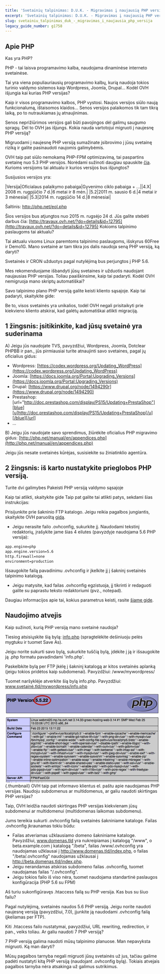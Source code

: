 ```yaml
---
title: 'Svetainių talpinimas: D.U.K. - Migravimas į naujausią PHP versiją'
excerpt: 'Svetainių talpinimas: D.U.K. - Migravimas į naujausią PHP versiją'
slug: svetainiu_talpinimas_duk_-_migravimas_i_naujausia_php_versija
legacy_guide_number: g1758
---
```



## Apie PHP
Kas yra PHP?

PHP - tai laisva programavimo kalba, naudojama dinaminėse interneto svetainėse.

Tai yra viena populiauriausių programavimo kalbų, kurią naudoja tokios turinio valdymo sistemos kaip Wordpress, Joomla, Drupal...
Kodėl OVH išjungia kai kurias PHP versijas?

Kaip ir visos programavimo kalbos, PHP vystosi. Naujos versijos siūlo naują funkcionalumą, ištaisomos klaidos... Senos versijos palaikomos tik tam tikrą laiką, po to nutraukiamas jų atnaujinimas.

Senos neprižiūrimos versijos gali būti pavojingos dėl galimų saugumo spragų. Dėl to OVH jas išjungs.
Kokia nauda vartotojui migruoti į naujesnę PHP versiją?

Migruodami į naujesnę PHP versiją sumažinate įsibrovimo į jūsų svetainę riziką ir galite pasinaudoti naujomis galimybėmis.

OVH taip pat siūlo nemokamą PHP-FPM optimizavimą, tai paspartins svetainę nuo 5.3 PHP versijos. Norėdami sužinoti daugiau spauskite [čia](http://www.ovh.lt/svetainiu-talpinimas/php-fpm-optimizavimas.xml).
Kurioms versijoms tai aktualu ir kurios versijos bus išjungtos?

Susijusios versijos yra:

|Versija|Oficialaus palaikymo pabaiga|Gyvenimo ciklo pabaiga + ...||4.X| 2008 m. rugpjūčio 7 d.|6 metai ir 8 mėn.|
|5.2|2011 m. sausio 6 d.|4 metai ir 3 mėnesiai|
|5.3|2014 m. rugpjūčio 14 d.|8 mėnesiai|


Šaltinis: http://php.net/eol.php

Šios versijos bus atjungtos nuo 2015 m. rugsėjo 24 d. Jūs galite stebėti darbus čia: [http://travaux.ovh.net/?do=details&id=12795](http://travaux.ovh.net/?do=details&id=12795)
Kokioms talpinimo paslaugoms tai aktualu?

Tai aktualu visoms Linux paremtoms talpinimo paslaugoms, išskyrus 60Free ir Demo1G.
Mano svetainė ar tam tikra jos dalis naudoja seną PHP versiją, ką daryti?

Svetainės ir CRON užduotys pagal nutylėjimą bus perjungtos į PHP 5.6.

Mes rekomenduojame išbandyti jūsų svetaines ir užduotis naudojant naujausias PHP versijas. Toliau paaiškinsime, kaip tai padaryti.
Kodėl OVH nemigruoja mano skriptų automatiškai?

Savo talpinimo plano PHP versiją galite keisti kliento sąsajoje. Kaip tai padaryti, skaitykite gide: []({legacy}1999)

Be to, visos svetainės yra unikalios, todėl OVH negali prisitaikyti prie kiekvieno kliento atskirai, kad galėtų automatiškai atlikti migraciją.


## 1 žingsnis: įsitikinkite, kad jūsų svetainė yra suderinama
A) Jeigu jūs naudojate TVS, pavyzdžiui, Wordpress, Joomla, Dotclear PHPBB ir pan., jūs pirmiausiai turite atnaujinti savo svetaines, pagal jų oficialius gidus:

- Wordpress: [https://codex.wordpress.org/Updating_WordPress](https://codex.wordpress.org/Updating_WordPress)
- Joomla: [https://docs.joomla.org/Portal:Upgrading_Versions](https://docs.joomla.org/Portal:Upgrading_Versions)
- Drupal: [https://www.drupal.org/node/1494290r](https://www.drupal.org/node/1494290)
- Prestashop: [url="http://doc.prestashop.com/display/PS15/Updating+PrestaShop"][blue][u]http://doc.prestashop.com/display/PS15/Updating+PrestaShop[/u][/blue][/url]
- ...


B) Jeigu jūs naudojate savo sprendimus, žiūrėkite oficialius PHP migravimo gidus: [http://php.net/manual/en/appendices.php](http://php.net/manual/en/appendices.php)

Jeigu jūs nesate svetainės kūrėjas, susisiekite su žiniatinklio agentūra.


## 2 žingsnis: iš karto nustatykite prieglobos PHP versiją.
Turite dvi galimybes
Pakeisti PHP versiją valdymo sąsajoje

Kaip tai atlikti, skaitykite gide []({legacy}1999)
Taip pat galite tai atlikti patys, sekdami šias instrukcijas:

Prisijunkite prie šakninio FTP katalogo. Jeigu reikia pagalbos jungiantis, skaitykite OVH paruoštą [gidą](https://www.ovh.lt/g1380.filezilla-naudojimas).


- Jeigu nerasite failo .ovhconfig, sukurkite jį. Naudodami tekstinį redaktorių, įrašykite jame šias 4 eilutes (pavyzdyje naudojama 5.6 PHP versija):


```
app.engine=php
app.engine.version=5.6
http.firewall=none
environment=production
```



Išsaugokite failą pavadinimu .ovhconfig ir įkelkite jį į šakninį svetainės talpinimo katalogą.


- Jeigu matysite, kad failas .ovhconfig egzistuoja, jį tikrinti ir redaguoti galite su paprastu teksto redaktoriumi (pvz., notepad).


Daugiau informacijos apie tai, kokius parametrus keisti, rasite [šiame gide](https://www.ovh.lt/g1207.php_nustatymai).


## Naudojimo atvejis
Kaip sužinoti, kurią PHP versiją mano svetainė naudoja?

Tiesiog atsisiųskite šią bylą: [info.php](https://www.ovh.com/fr/documents/info.php) (spragtelėkite dešiniuoju pelės mygtuku ir tuomet Save As).

Jeigu norite sukurti savo bylą, sukurkite tuščią bylą, įdėkite į ją  <?php phpinfo(); ?> ir išsaugokite ją .php formatu pavadindami 'info.php'.

Paskelbkite bylą per FTP įkėlę į šakninį katalogą ar kitos svetainės aplanką (jeigu tokios pridėtos kaip subdomenai). Pavyzdžiui: /www/mywordpress/

Tuomet naršyklėje atverkite šią bylą info.php. Pavyzdžiui: www.svetainė.tld/mywordpress/info.php

![](images/img_2601.jpg){.thumbnail}
OVH taip pat informavo klientus el. paštu apie naudojamas PHP versijas.
Naudoju subdomenus ar multidomenus, ar galiu naudoti skirtingas PHP versijas?

Taip, OVH leidžia naudoti skirtingas PHP versijas kiekvienam jūsų subdomenui ar multidomenui (multidomenas laikomas subdomenu).

Jums tereikia sukurti .ovhconfig failą svetainės šakniniame kataloge. Failas .ovhconfig įkraunamas tokiu būdu:


- Failas atveriamas užklausiamo domeno šakniniame kataloge. Pavyzdžiui, www.domenas.tld yra nukreipiamas į katalogą "/www", o beta.example.com į katalogą "/beta", failas /www/.ovhconfig yra naudojamas užklausai į http://www.domenas.tld/index.php, o failas "/beta/.ovhconfig" naudojamas užklausai į http://beta.domenas.tld/index.php.
- Jeigu nerandamas atskiras subdomeno failas .ovhconfig, tuomet naudojamas failas "/.ovhconfig".
- Jeigu tokios failo iš viso nėra, tuomet naudojama standartinė paslaugos konfigūracija (PHP 5.6 su FPM)


Aš turiu sukonfigūravęs .htaccess failą su PHP versija. Kas bus su šiuo failu?

Pagal nutylėjimą, svetainės naudos 5.6 PHP versiją. Jeigu norite naudoti naujesnę versiją (pavyzdžiui, 7.0), įjunkite ją naudodami .ovhconfig failą (įkeliamas per FTP).

Kiti .htaccess failo nustatymai, pavyzdžiui, URL rewriting, redirection, ir pan., veiks toliau.
Ar galiu naudoti 7 PHP versiją?

7 PHP versiją galima naudoti mūsų talpinimo planuose.
Man nepavyksta migruoti. Ką man daryti?

Mūsų pagalbos tarnyba negali migruoti jūsų svetainės už jus, tačiau galime padėti nustatyti kitą PHP versiją (naudojant .ovhconfig bylą). Tokiais atvejais pagalbos tarnyba nėra atsakinga už galimus sutrikimus.

